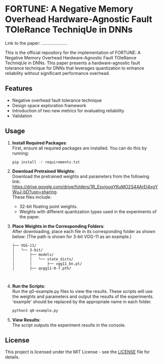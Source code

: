 # FORTUNE: A Negative Memory Overhead Hardware-Agnostic Fault TOleRance TechniqUe in DNNs

Link to the paper: .....................

This is the official repository for the implementation of FORTUNE: A Negative Memory Overhead Hardware-Agnostic Fault TOleRance TechniqUe in DNNs. This paper presents a hardware-agnostic fault tolerance technique for DNNs that leverages quantization to enhance reliability without significant performance overhead.

## Features
- Negative overhead fault tolerance technique
- Design space exploration framework
- Introduction of two new metrics for evaluating reliability
- Validation


## Usage

1. **Install Required Packages**:  
   First, ensure all required packages are installed. You can do this by running:

   ```bash
   pip install -r requirements.txt


2. **Download Pretrained Weights**:    
   Download the pretrained weights and parameters from the following link: https://drive.google.com/drive/folders/1R_EsvjougYKuMO2S44ArEI4xgYWuJ-bD?usp=sharing.    
   These files include:

   - 32-bit floating point weights.
   - Weights with different quantization types used in the experiments of the paper.

3. **Place Weights in the Corresponding Folders**:   
   After downloading, place each file in its corresponding folder as shown below:
   (The path is shown for 3-bit VGG-11 as an example.)   

   ```bash
   ├── VGG-11/
   │   └── 3-bit/
   │       ├── models/
   │       │   └── state_dicts/
   │       │       ├── vgg11_bn.pt/
   │       ├── qvgg11-0-7.pth/




5. **Run the Scripts**:   
   Run the q0-example.py files to view the results.  These scripts will use the weights and parameters and output the results of the experiments. 'example' should be replaced by the appropriate name in each folder.     

   ```bash
   python3 q0-example.py

6. **View Results**:   
   The script outputs the experiment results in the console.


## License

This project is licensed under the MIT License - see the [LICENSE](LICENSE) file for details.

